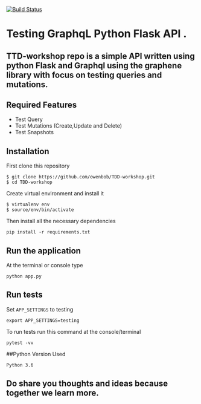 [![Build Status](https://travis-ci.org/owenbob/TDD-workshop.svg?branch=master)](https://travis-ci.org/owenbob/TDD-workshop)

#  Testing GraphqL Python Flask API .

## TTD-workshop repo is a simple API written using python Flask and Graphql using the graphene library with focus on testing queries and mutations.

## Required Features
  * Test Query
  * Test Mutations (Create,Update and Delete)
  * Test Snapshots

  ## Installation
First clone this repository
```
$ git clone https://github.com/owenbob/TDD-workshop.git
$ cd TDD-workshop
```
Create virtual environment and install it
```
$ virtualenv env
$ source/env/bin/activate
```
Then install all the necessary dependencies
```
pip install -r requirements.txt
```

## Run the application
At the terminal or console type
```
python app.py
```
## Run tests
Set `APP_SETTINGS` to testing
```
export APP_SETTINGS=testing
```
To run tests run this command at the console/terminal
```
pytest -vv
```

##Python Version Used
```
Python 3.6
```
## Do share you thoughts and ideas  because together we learn more. 